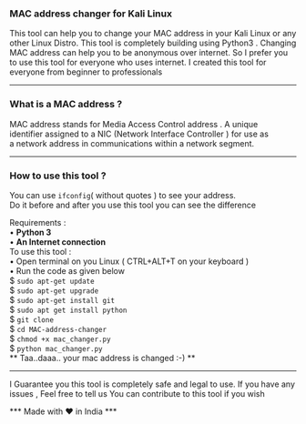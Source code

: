 ### MAC address changer for Kali Linux

This tool can help you to change your MAC address in your Kali Linux or any other Linux Distro.
This tool is completely building using Python3 .
Changing MAC address can help you to be anonymous over internet.
So I prefer you to use this tool for everyone who uses internet.
I created this tool for everyone from beginner to professionals



------------------------------------------------------------------------------------------------



### What is a MAC address ?

MAC address stands for Media Access Control address . 
 A unique identifier assigned to a NIC (Network Interface Controller ) for use 
as a network address in communications within a network segment.
 

------------------------------------------------------------------------------------------------



### How to use this tool ?

You can use ` ifconfig `( without quotes ) to see your address.  
Do it before and after you use this tool you can see the difference

Requirements :<br>
         • **Python 3** <br>
         • **An Internet connection**<br>
To use this tool : <br>
         • Open terminal on you Linux ( CTRL+ALT+T on your keyboard )<br>
         • Run the code as given below<br>
$ `sudo apt-get update`<br>
$ `sudo apt-get upgrade`<br>
$ `sudo apt-get install git`<br>
$ `sudo apt get install python`<br>
$ `git clone`<br>
$ `cd MAC-address-changer`<br>
$ `chmod +x mac_changer.py`<br>
$ `python mac_changer.py`<br>      ** Taa..daaa.. your mac address is changed :-) **



---------------------------------------------------------------------------------------------------

I Guarantee you this tool is completely safe and legal to use.
If you have any issues , Feel free to tell us
You can contribute to this tool if you wish 

*** Made with ❤️ in India ***

